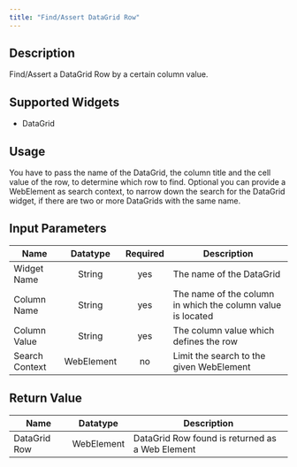 ```yaml
---
title: "Find/Assert DataGrid Row"
---
```

## Description
Find/Assert a DataGrid Row by a certain column value.

## Supported Widgets
 + DataGrid

## Usage
You have to pass the name of the DataGrid, the column title and the cell value of the row, to determine which row to find.
Optional you can provide a WebElement as search context, to narrow down the search for the DataGrid widget, if there are two or more DataGrids with the same name.
## Input Parameters
Name | Datatype | Required | Description
---- |:--------:|:--------:|---------------
Widget Name | String | yes | The name of the DataGrid
Column Name | String | yes |The name of the column in which the column value is located
Column Value | String | yes | The column value which defines the row
Search Context | WebElement | no | Limit the search to the given WebElement

## Return Value

Name | Datatype | Description
---- | :---------: | ---------------
DataGrid Row | WebElement | DataGrid Row found is returned as a Web Element

